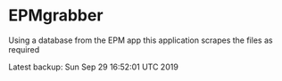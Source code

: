 # EPMgrabber
Using a database from the EPM app this application scrapes the files as required


Latest backup: Sun Sep 29 16:52:01 UTC 2019
